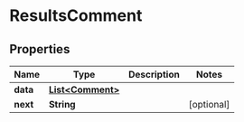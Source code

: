 

# ResultsComment


## Properties

| Name | Type | Description | Notes |
|------------ | ------------- | ------------- | -------------|
|**data** | [**List&lt;Comment&gt;**](Comment.md) |  |  |
|**next** | **String** |  |  [optional] |



